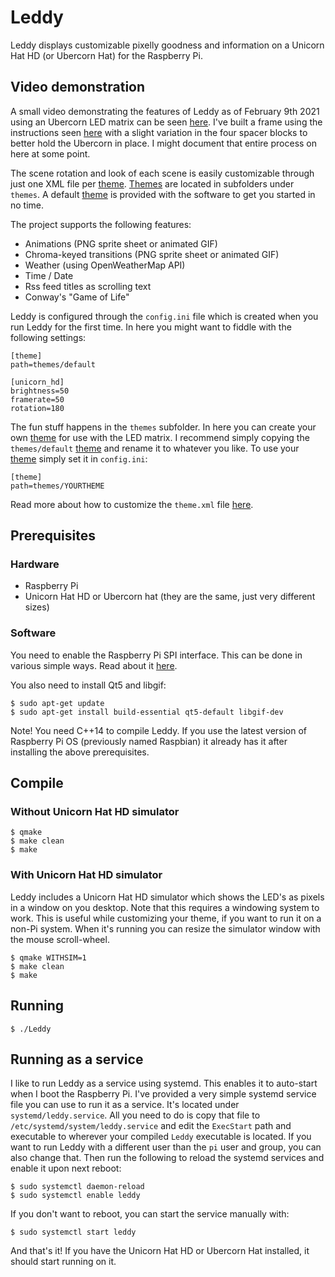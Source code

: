 # Leddy
Leddy displays customizable pixelly goodness and information on a Unicorn Hat HD (or Ubercorn Hat) for the Raspberry Pi.

## Video demonstration
A small video demonstrating the features of Leddy as of February 9th 2021 using an Ubercorn LED matrix can be seen [here](https://youtu.be/06wdx83tDZE). I've built a frame using the instructions seen [here](https://pinshape.com/items/48046-3d-printed-pimoroni-ubercorn-game-frame) with a slight variation in the four spacer blocks to better hold the Ubercorn in place. I might document that entire process on here at some point.

The scene rotation and look of each scene is easily customizable through just one XML file per [theme](docs/THEMES.md). [Themes](docs/THEMES.md) are located in subfolders under `themes`. A default [theme](docs/THEMES.md) is provided with the software to get you started in no time.

The project supports the following features:
- Animations (PNG sprite sheet or animated GIF)
- Chroma-keyed transitions (PNG sprite sheet or animated GIF)
- Weather (using OpenWeatherMap API)
- Time / Date
- Rss feed titles as scrolling text
- Conway's "Game of Life"

Leddy is configured through the `config.ini` file which is created when you run Leddy for the first time. In here you might want to fiddle with the following settings:
```
[theme]
path=themes/default

[unicorn_hd]
brightness=50
framerate=50
rotation=180
```
The fun stuff happens in the `themes` subfolder. In here you can create your own [theme](docs/THEMES.md) for use with the LED matrix. I recommend simply copying the `themes/default` [theme](docs/THEMES.md) and rename it to whatever you like. To use your [theme](docs/THEMES.md) simply set it in `config.ini`:
```
[theme]
path=themes/YOURTHEME
```
Read more about how to customize the `theme.xml` file [here](docs/THEMES.md).

## Prerequisites

### Hardware
* Raspberry Pi
* Unicorn Hat HD or Ubercorn hat (they are the same, just very different sizes)

### Software
You need to enable the Raspberry Pi SPI interface. This can be done in various simple ways. Read about it [here](https://www.raspberrypi.org/documentation/hardware/raspberrypi/spi/README.md).

You also need to install Qt5 and libgif:
```
$ sudo apt-get update
$ sudo apt-get install build-essential qt5-default libgif-dev
```
Note! You need C++14 to compile Leddy. If you use the latest version of Raspberry Pi OS (previously named Raspbian) it already has it after installing the above prerequisites.

## Compile
### Without Unicorn Hat HD simulator
```
$ qmake
$ make clean
$ make
```

### With Unicorn Hat HD simulator
Leddy includes a Unicorn Hat HD simulator which shows the LED's as pixels in a window on you desktop. Note that this requires a windowing system to work. This is useful while customizing your theme, if you want to run it on a non-Pi system. When it's running you can resize the simulator window with the mouse scroll-wheel.
```
$ qmake WITHSIM=1
$ make clean
$ make
```

## Running
```
$ ./Leddy
```

## Running as a service
I like to run Leddy as a service using systemd. This enables it to auto-start when I boot the Raspberry Pi. I've provided a very simple systemd service file you can use to run it as a service. It's located under `systemd/leddy.service`. All you need to do is copy that file to `/etc/systemd/system/leddy.service` and edit the `ExecStart` path and executable to wherever your compiled `Leddy` executable is located. If you want to run Leddy with a different user than the `pi` user and group, you can also change that. Then run the following to reload the systemd services and enable it upon next reboot:
```
$ sudo systemctl daemon-reload
$ sudo systemctl enable leddy
```
If you don't want to reboot, you can start the service manually with:
```
$ sudo systemctl start leddy
```
And that's it! If you have the Unicorn Hat HD or Ubercorn Hat installed, it should start running on it.
